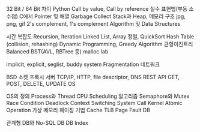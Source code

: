 32 Bit / 64 Bit 차이
Python Call by value, Call by reference
실수 표현법(부동 소수점)
C에서 Pointer 및 배열
Garbage Collect
Stack과 Heap, 메모리 구조
jpg, png, gif
2's complement, 1's complement
Algorithm 및 Data Structures

시간 복잡도
Recursion, Iteration
Linked List, Array
정렬, QuickSort
Hash Table (collision, rehashing)
Dynamic Programming, Greedy Algorithm
균형이진트리 Balanced BST(AVL, RBTree 등)
malloc lab

implicit, explicit, seglist, buddy system
Fragmentation
네트워크

BSD 소켓
프록시 서버
TCP/IP, HTTP, file descriptor, DNS
REST API
GET, POST, DELETE, UPDATE
OS

OS의 정의
Process와 Thread
CPU Scheduling 알고리즘
Semaphore와 Mutex
Race Condition
Deadlock
Context Switching
System Call
Kernel
Atomic Operation
가상 메모리
페이징 기법
Cache
TLB
Page Fault
DB

관계형 DB와 No-SQL DB
DB Index
